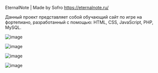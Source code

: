 EternalNote | Made by Sofro
https://eternalnote.ru/

Данный проект представляет собой обучающий сайт по игре на фортепиано, разработанный с помощью: HTML, CSS, JavaScript, PHP, MySQL.

![image](https://github.com/user-attachments/assets/a58b2862-79de-477d-be0c-2c0bb1b11fb5)

![image](https://github.com/user-attachments/assets/559eea99-8eb8-4b9c-907f-814e7acd1254)

![image](https://github.com/user-attachments/assets/0d638b8f-d05a-437b-bd4d-23224a3281b5)

![image](https://github.com/user-attachments/assets/d8ca5fdf-f3ba-489d-8cbe-0b97675108a0)

